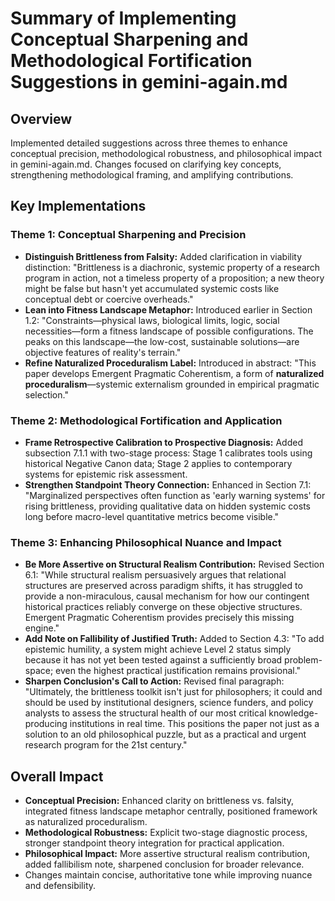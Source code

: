 # Summary of Implementing Conceptual Sharpening and Methodological Fortification Suggestions in gemini-again.md

## Overview
Implemented detailed suggestions across three themes to enhance conceptual precision, methodological robustness, and philosophical impact in gemini-again.md. Changes focused on clarifying key concepts, strengthening methodological framing, and amplifying contributions.

## Key Implementations

### Theme 1: Conceptual Sharpening and Precision
- **Distinguish Brittleness from Falsity:** Added clarification in viability distinction: "Brittleness is a diachronic, systemic property of a research program in action, not a timeless property of a proposition; a new theory might be false but hasn't yet accumulated systemic costs like conceptual debt or coercive overheads."
- **Lean into Fitness Landscape Metaphor:** Introduced earlier in Section 1.2: "Constraints—physical laws, biological limits, logic, social necessities—form a fitness landscape of possible configurations. The peaks on this landscape—the low-cost, sustainable solutions—are objective features of reality's terrain."
- **Refine Naturalized Proceduralism Label:** Introduced in abstract: "This paper develops Emergent Pragmatic Coherentism, a form of **naturalized proceduralism**—systemic externalism grounded in empirical pragmatic selection."

### Theme 2: Methodological Fortification and Application
- **Frame Retrospective Calibration to Prospective Diagnosis:** Added subsection 7.1.1 with two-stage process: Stage 1 calibrates tools using historical Negative Canon data; Stage 2 applies to contemporary systems for epistemic risk assessment.
- **Strengthen Standpoint Theory Connection:** Enhanced in Section 7.1: "Marginalized perspectives often function as 'early warning systems' for rising brittleness, providing qualitative data on hidden systemic costs long before macro-level quantitative metrics become visible."

### Theme 3: Enhancing Philosophical Nuance and Impact
- **Be More Assertive on Structural Realism Contribution:** Revised Section 6.1: "While structural realism persuasively argues that relational structures are preserved across paradigm shifts, it has struggled to provide a non-miraculous, causal mechanism for how our contingent historical practices reliably converge on these objective structures. Emergent Pragmatic Coherentism provides precisely this missing engine."
- **Add Note on Fallibility of Justified Truth:** Added to Section 4.3: "To add epistemic humility, a system might achieve Level 2 status simply because it has not yet been tested against a sufficiently broad problem-space; even the highest practical justification remains provisional."
- **Sharpen Conclusion's Call to Action:** Revised final paragraph: "Ultimately, the brittleness toolkit isn't just for philosophers; it could and should be used by institutional designers, science funders, and policy analysts to assess the structural health of our most critical knowledge-producing institutions in real time. This positions the paper not just as a solution to an old philosophical puzzle, but as a practical and urgent research program for the 21st century."

## Overall Impact
- **Conceptual Precision:** Enhanced clarity on brittleness vs. falsity, integrated fitness landscape metaphor centrally, positioned framework as naturalized proceduralism.
- **Methodological Robustness:** Explicit two-stage diagnostic process, stronger standpoint theory integration for practical application.
- **Philosophical Impact:** More assertive structural realism contribution, added fallibilism note, sharpened conclusion for broader relevance.
- Changes maintain concise, authoritative tone while improving nuance and defensibility.